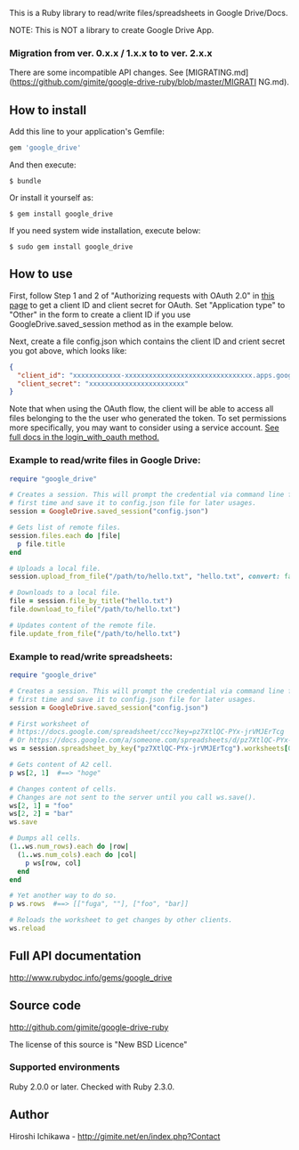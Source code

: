 This is a Ruby library to read/write files/spreadsheets in Google Drive/Docs.

NOTE: This is NOT a library to create Google Drive App.


### Migration from ver. 0.x.x / 1.x.x to to ver. 2.x.x

There are some incompatible API changes. See
[MIGRATING.md](https://github.com/gimite/google-drive-ruby/blob/master/MIGRATI
NG.md).


## How to install

Add this line to your application's Gemfile:

```ruby
gem 'google_drive'
```

And then execute:

```
$ bundle
```

Or install it yourself as:

```
$ gem install google_drive
```

If you need system wide installation, execute below:

```
$ sudo gem install google_drive
```

## How to use

First, follow Step 1 and 2 of "Authorizing requests with OAuth 2.0" in [this
page](https://developers.google.com/drive/v3/web/about-auth) to get a client
ID and client secret for OAuth. Set "Application type" to "Other" in the form
to create a client ID if you use GoogleDrive.saved_session method as in the
example below.

Next, create a file config.json which contains the client ID and crient secret
you got above, which looks like:

```json
{
  "client_id": "xxxxxxxxxxxx-xxxxxxxxxxxxxxxxxxxxxxxxxxxxxxxx.apps.googleusercontent.com",
  "client_secret": "xxxxxxxxxxxxxxxxxxxxxxxx"
}
```

Note that when using the OAuth flow, the client will be able to access all files
belonging to the the user who generated the token. To set permissions more
specifically, you may want to consider using a service account.  [See full docs 
in the login_with_oauth method.](https://github.com/gimite/google-drive-ruby/blob/lib/google_drive.rb)

### Example to read/write files in Google Drive:

```ruby
require "google_drive"

# Creates a session. This will prompt the credential via command line for the
# first time and save it to config.json file for later usages.
session = GoogleDrive.saved_session("config.json")

# Gets list of remote files.
session.files.each do |file|
  p file.title
end

# Uploads a local file.
session.upload_from_file("/path/to/hello.txt", "hello.txt", convert: false)

# Downloads to a local file.
file = session.file_by_title("hello.txt")
file.download_to_file("/path/to/hello.txt")

# Updates content of the remote file.
file.update_from_file("/path/to/hello.txt")
```

### Example to read/write spreadsheets:

```ruby
require "google_drive"

# Creates a session. This will prompt the credential via command line for the
# first time and save it to config.json file for later usages.
session = GoogleDrive.saved_session("config.json")

# First worksheet of
# https://docs.google.com/spreadsheet/ccc?key=pz7XtlQC-PYx-jrVMJErTcg
# Or https://docs.google.com/a/someone.com/spreadsheets/d/pz7XtlQC-PYx-jrVMJErTcg/edit?usp=drive_web
ws = session.spreadsheet_by_key("pz7XtlQC-PYx-jrVMJErTcg").worksheets[0]

# Gets content of A2 cell.
p ws[2, 1]  #==> "hoge"

# Changes content of cells.
# Changes are not sent to the server until you call ws.save().
ws[2, 1] = "foo"
ws[2, 2] = "bar"
ws.save

# Dumps all cells.
(1..ws.num_rows).each do |row|
  (1..ws.num_cols).each do |col|
    p ws[row, col]
  end
end

# Yet another way to do so.
p ws.rows  #==> [["fuga", ""], ["foo", "bar]]

# Reloads the worksheet to get changes by other clients.
ws.reload
```

## Full API documentation

http://www.rubydoc.info/gems/google_drive

## Source code

http://github.com/gimite/google-drive-ruby

The license of this source is "New BSD Licence"

### Supported environments

Ruby 2.0.0 or later. Checked with Ruby 2.3.0.

## Author

Hiroshi Ichikawa - http://gimite.net/en/index.php?Contact
